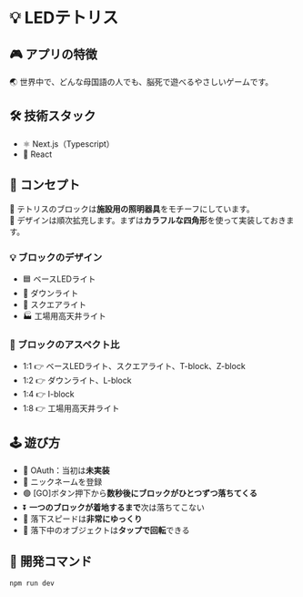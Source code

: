 # 💡 LEDテトリス

## 🎮 アプリの特徴
🌏 世界中で、どんな母国語の人でも、脳死で遊べるやさしいゲームです。

## 🛠 技術スタック
- ⚛️ Next.js（Typescript）
- 🧩 React

## 🎨 コンセプト
🧱 テトリスのブロックは**施設用の照明器具**をモチーフにしています。  
🎨 デザインは順次拡充します。まずは**カラフルな四角形**を使って実装しておきます。

### 💡 ブロックのデザイン
- 🟦 ベースLEDライト  
- 🔘 ダウンライト  
- 🔲 スクエアライト  
- 🏭 工場用高天井ライト  

### 📐 ブロックのアスペクト比
- 1:1 👉 ベースLEDライト、スクエアライト、T-block、Z-block  
- 1:2 👉 ダウンライト、L-block  
- 1:4 👉 I-block  
- 1:8 👉 工場用高天井ライト

## 🕹️ 遊び方
- 🔐 OAuth：当初は**未実装**
- 📝 ニックネームを登録
- 🟢 [GO]ボタン押下から**数秒後にブロックがひとつずつ落ちてくる**
- ⏬ **一つのブロックが着地するまで**次は落ちてこない
- 🐢 落下スピードは**非常にゆっくり**
- 🔄 落下中のオブジェクトは**タップで回転**できる

## 🧪 開発コマンド
```
npm run dev
```

